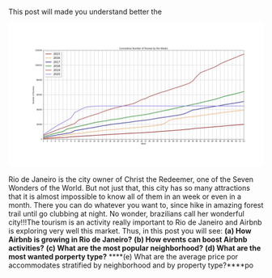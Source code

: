 This post will made you understand better the 

![jpg](images/cumulative.jpg)


Rio de Janeiro is the city owner of Christ the Redeemer, one of the Seven Wonders of the World. But not just that, this city has so many attractions that it is almost impossible to know all of them in an week or even in a month. There you can do whatever you want to, since hike in amazing forest trail until go clubbing at night. 
No wonder, brazilians call her wonderful city!!!The tourism is an activity really important to Rio de Janeiro and Airbnb is exploring very well this market. Thus, in this post you will see:
****(a) How Airbnb is growing in Rio de Janeiro?****
****(b) How events can boost Airbnb activities?****
****(c) What are the most popular neighborhood?****
****(d) What are the most wanted porperty type?****
****(e) What are the average price por accommodates stratified by neighborhood and by property type?****po